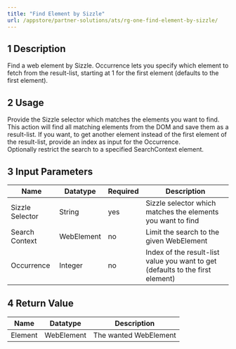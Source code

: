 ```yaml
---
title: "Find Element by Sizzle"
url: /appstore/partner-solutions/ats/rg-one-find-element-by-sizzle/
---
```


## 1 Description

Find a web element by Sizzle. Occurrence lets you specify which element to fetch from the result-list, starting at 1 for the first element (defaults to the first element).

## 2 Usage

Provide the Sizzle selector which matches the elements you want to find. This action will find all matching elements from the DOM and save them as a result-list. If you want, to get another element instead of the first element of the result-list, provide an index as input for the Occurrence.  
Optionally restrict the search to a specified SearchContext element.

## 3 Input Parameters

Name | Datatype | Required | Description
---- | -------- | ------- |---------------
Sizzle Selector | String | yes |  Sizzle selector which matches the elements you want to find
Search Context | WebElement | no | Limit the search to the given WebElement
Occurrence | Integer | no | Index of the result-list value you want to get (defaults to the first element)

## 4 Return Value

Name | Datatype | Description
---- | --------- | ---------------
Element | WebElement | The wanted WebElement
